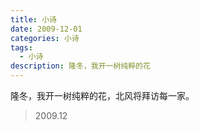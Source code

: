 ```yaml
---
title: 小诗
date: 2009-12-01
categories: 小诗
tags:
  - 小诗
description: 隆冬，我开一树纯粹的花
---
```


隆冬，我开一树纯粹的花，北风将拜访每一家。

> 2009.12